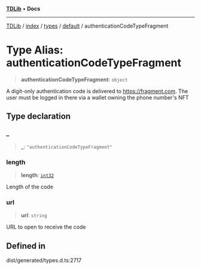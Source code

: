 [**TDLib**](../../../../../../README.md) • **Docs**

***

[TDLib](../../../../../../modules.md) / [index](../../../../../README.md) / [types](../../../README.md) / [default](../README.md) / authenticationCodeTypeFragment

# Type Alias: authenticationCodeTypeFragment

> **authenticationCodeTypeFragment**: `object`

A digit-only authentication code is delivered to https://fragment.com. The user must be logged in there via a wallet owning the phone number's NFT

## Type declaration

### \_

> **\_**: `"authenticationCodeTypeFragment"`

### length

> **length**: [`int32`](int32.md)

Length of the code

### url

> **url**: `string`

URL to open to receive the code

## Defined in

dist/generated/types.d.ts:2717
